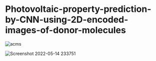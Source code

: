 # Photovoltaic-property-prediction-by-CNN-using-2D-encoded-images-of-donor-molecules

![acms](https://user-images.githubusercontent.com/70006534/168443516-05fab641-0431-4b6e-85ac-120c41ba156f.png)

![Screenshot 2022-05-14 233751](https://user-images.githubusercontent.com/70006534/168443544-7ccce5c0-d3ef-468c-8e56-d0487f281a53.png)
